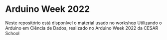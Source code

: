 # Arduino Week 2022


Neste repositório está disponível o material usado no workshop Utilizando o Arduino em Ciência de Dados, realizado no Arduino Week 2022 da CESAR School

